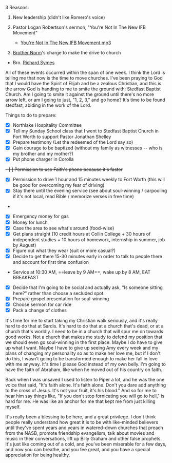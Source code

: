 3 Reasons:
1. New leadership (didn't like Romero's voice)
2. Pastor Logan Robertson's sermon, "You're Not In The New IFB Movement"

    - [You're Not In The New IFB Movement.mp3](../_resources/You're%20Not%20In%20The%20New%20IFB%20Movement.mp3)

3. [Brother Norm](https://www.youtube.com/watch?v=dMMWmwlBAaA)'s charge to make the drive to church

- Bro. [Richard Symes](https://www.youtube.com/watch?v=l7k548zizJk&t=6m25s)

All of these events occurred within the span of one week. I think the Lord is telling me that now is the time to move churches. I've been praying to God that I would have the Spirit of Elijah and be a zealous Christian, and this is the arrow God is handing to me to smite the ground with: Stedfast Baptist Church. Am I going to smite it against the ground until there's no more arrow left, or am I going to just, "1, 2, 3," and go home? It's time to be found stedfast, abiding in the work of the Lord.

Things to do to prepare:

- [X] Northlake Hospitality Committee
- [X] Tell my Sunday School class that I went to Stedfast Baptist Church in Fort Worth to support Pastor Jonathan Shelley
- [X] Prepare testimony (Let the redeemed of the Lord say so)
- [X] Gain courage to be baptized (without my family as witnesses -- who is my brother and my mother?)
- [X] Put phone charger in Corolla

<s>- [ ] Permission to use Faith's phone because it's faster</s>

- [X] Permission to drive 1 hour and 15 minutes weekly to Fort Worth (this will be good for overcoming my fear of driving)
- [X] Stay there until the evening service (see about soul-winning / carpooling if it's not local, read Bible / memorize verses in free time)

-

- [X] Emergency money for gas
- [X] Money for lunch
- [X] Case the area to see what's around (food-wise)
- [X] Get plans straight (10 credit hours at Collin College + 30 hours of independent studies + 10 hours of homework, internship in summer, job by August)
- [X] Figure out what they wear (suit or more casual?)
- [X] Decide to get there 15-30 minutes early in order to talk to people there and account for first time confusion
- Service at 10:30 AM, ==leave by 9 AM==, wake up by 8 AM, EAT BREAKFAST
- [X] Decide that I'm going to be social and actually ask, "Is someone sitting here?" rather than choose a secluded spot.
- [X] Prepare gospel presentation for soul-winning
- [X] Choose sermon for car ride
- [X] Pack a change of clothes

It's time for me to start taking my Christian walk seriously, and it's really hard to do that at Sardis. It's hard to do that at a church that's dead, or at a church that's worldly. I need to be in a church that will spur me on towards good works. Not a church that makes me study to defend my position that we should even go soul-winning in the first place. Maybe I do have to give up what I want. Maybe I have to give up seeing Amy every week and my plans of changing my personality so as to make her love me, but if I don't do this, I wasn't going to be transformed enough to make her fall in love with me anyway. It's time I please God instead of my own belly. I'm going to have the faith of Abraham, like when he moved out of his country on faith.

Back when I was unsaved I used to listen to Piper a lot, and he was the one voice that said, "It's faith alone. It's faith alone. Don't you dare add anything to the cross of Jesus. It's not your fruit, it's his blood." And so for me to hear him say things like, "If you don't stop fornicating you will go to hell," is hard for me. He was like an anchor for me that kept me from just killing myself.

It's really been a blessing to be here, and a great privilege. I don't think people really understand how great it is to be with like-minded believers until they've spent years and years in watered-down churches that preach from the NASB, promote friendship evangelism, talk about movies and music in their conversations, lift up Billy Graham and other false prophets. It's just like coming out of a cold, and you've been miserable for a few days, and now you can breathe, and you fee great, and you have a special appreciation for being healthy.